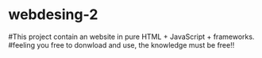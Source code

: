 # webdesing-2

#This project contain an website in pure HTML + JavaScript + frameworks.
#feeling you free to donwload and use, the knowledge must be free!!
